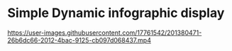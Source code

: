 # Simple Dynamic infographic display 

https://user-images.githubusercontent.com/17761542/201380471-26b6dc66-2012-4bac-9125-cb097d068437.mp4

